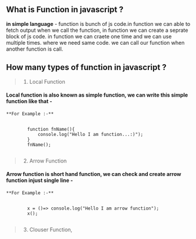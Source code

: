 ## What is Function in javascript ?

**in simple language** - function is bunch of js code.in function we can able to fetch output when we call the function, in function we can create a seprate block of js code. in function we can craete one time and we can use multiple times. where we need same code. we can call our function when another function is call.

## How many types of function in javascript ?

>   1.  Local Function
#### Local function is also known as simple function, we can write this simple function like that - 
    
    **For Example :-**

  <code>
        function fnName(){
            console.log("Hello I am function...:)");
        }
        fnName();
    </code>  


>   2.  Arrow Function
#### Arrow function is short hand function, we can check and create arrow function injust single line - 
    
    **For Example :-**
<code>
        x = ()=> console.log("Hello I am arrow function");
        x();
    </code>  


>   3.  Clouser Function,   

